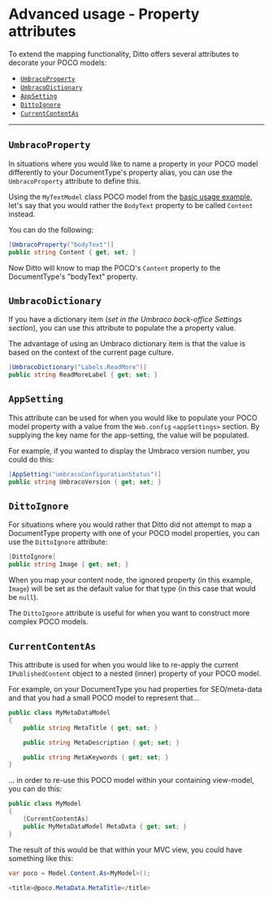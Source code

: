 # Advanced usage - Property attributes

To extend the mapping functionality, Ditto offers several attributes to decorate your POCO models:

* [`UmbracoProperty`](#umbracoproperty)
* [`UmbracoDictionary`](#umbracodictionary)
* [`AppSetting`](#appsetting)
* [`DittoIgnore`](#dittoignore)
* [`CurrentContentAs`](#currentcontentas)

---

## `UmbracoProperty`

In situations where you would like to name a property in your POCO model differently to your DocumentType's property alias, you can use the `UmbracoProperty` attribute to define this.

Using the `MyTextModel` class POCO model from the [basic usage example](usage-basic), let's say that you would rather the `BodyText` property to be called `Content` instead.

You can do the following:

```csharp
[UmbracoProperty("bodyText")]
public string Content { get; set; }
```

Now Ditto will know to map the POCO's `Content` property to the DocumentType's "bodyText" property.



## `UmbracoDictionary`

If you have a dictionary item (*set in the Umbraco back-office Settings section*), you can use this attribute to populate the a property value.

The advantage of using an Umbraco dictionary item is that the value is based on the context of the current page culture.

```csharp
[UmbracoDictionary("Labels.ReadMore")]
public string ReadMoreLabel { get; set; }
```


## `AppSetting`

This attribute can be used for when you would like to populate your POCO model property with a value from the `Web.config` `<appSettings>` section. By supplying the key name for the app-setting, the value will be populated.

For example, if you wanted to display the Umbraco version number, you could do this:

```csharp
[AppSetting("umbracoConfigurationStatus")]
public string UmbracoVersion { get; set; }
```


## `DittoIgnore`

For situations where you would rather that Ditto did not attempt to map a DocumentType property with one of your POCO model properties, you can use the `DittoIgnore` attribute:

```csharp
[DittoIgnore]
public string Image { get; set; }
```

When you map your content node, the ignored property (in this example, `Image`) will be set as the default value for that type (in this case that would be `null`).

The `DittoIgnore` attribute is useful for when you want to construct more complex POCO models.



## `CurrentContentAs`

This attribute is used for when you would like to re-apply the current `IPublishedContent` object to a nested (inner) property of your POCO model.

For example, on your DocumentType you had properties for SEO/meta-data and that you had a small POCO model to represent that...

```csharp
public class MyMetaDataModel
{
    public string MetaTitle { get; set; }

    public string MetaDescription { get; set; }

    public string MetaKeywords { get; set; }
}
```

... in order to re-use this POCO model within your containing view-model, you can do this:

```csharp
public class MyModel
{
    [CurrentContentAs]
    public MyMetaDataModel MetaData { get; set; }
}
```

The result of this would be that within your MVC view, you could have something like this:

```csharp
var poco = Model.Content.As<MyModel>();

<title>@poco.MetaData.MetaTitle</title>
```

